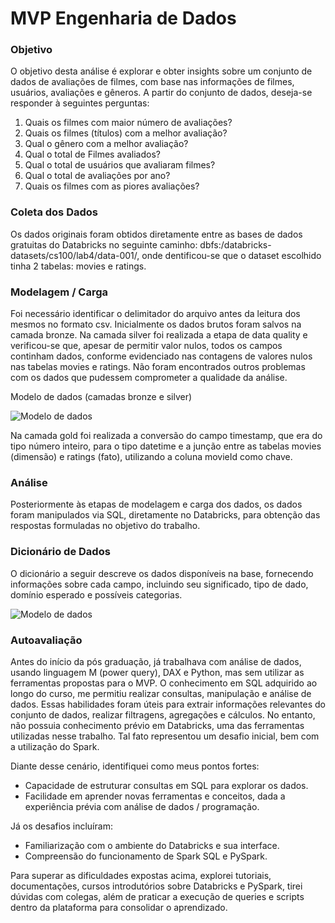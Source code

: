 # MVP Engenharia de Dados

### Objetivo
O objetivo desta análise é explorar e obter insights sobre um conjunto de dados de avaliações de filmes, com base nas informações de filmes, usuários, avaliações e gêneros. 
A partir do conjunto de dados, deseja-se responder à seguintes perguntas:
1. Quais os filmes com maior número de avaliações?
2. Quais os filmes (títulos) com a melhor avaliação?
3. Qual o gênero com a melhor avaliação?
4. Qual o total de Filmes avaliados?
5. Qual o total de usuários que avaliaram filmes?
6. Qual o total de avaliações por ano?
7.  Quais os filmes com as piores avaliações?

### Coleta dos Dados
Os dados originais foram obtidos diretamente entre as bases de dados gratuitas do Databricks no seguinte caminho: dbfs:/databricks-datasets/cs100/lab4/data-001/, onde dentificou-se que o dataset escolhido tinha 2 tabelas: movies e ratings.

### Modelagem / Carga
Foi necessário identificar o delimitador do arquivo antes da leitura dos mesmos no formato csv. Inicialmente os dados brutos foram salvos na camada bronze. Na camada silver foi realizada a etapa de data quality e verificou-se que, apesar de permitir valor nulos, todos os campos continham dados, conforme evidenciado nas contagens de valores nulos nas tabelas movies e ratings. Não foram encontrados outros problemas com os dados que pudessem comprometer a qualidade da análise. 

Modelo de dados (camadas bronze e silver)

![Modelo de dados](https://github.com/user-attachments/assets/33939785-ad83-42aa-8c9b-7ef357ee2523)


Na camada gold foi realizada a conversão do campo timestamp, que era do tipo número inteiro, para o tipo datetime e a junção entre as tabelas movies (dimensão) e ratings (fato), utilizando a coluna movieId como chave.

### Análise
Posteriormente às etapas de modelagem e carga dos dados, os dados foram manipulados via SQL, diretamente no Databricks, para obtenção das respostas formuladas no objetivo do trabalho.

### Dicionário de Dados
O dicionário a seguir descreve os dados disponíveis na base, fornecendo informações sobre cada campo, incluindo seu significado, tipo de dado, domínio esperado e possíveis categorias.

![Modelo de dados](https://github.com/user-attachments/assets/863d2353-2677-477d-9387-92306d01b604)


### Autoavaliação
Antes do início da pós graduação, já trabalhava com análise de dados, usando linguagem M (power query), DAX e Python, mas sem utilizar as ferramentas propostas para o MVP. 
O conhecimento em SQL adquirido ao longo do curso, me permitiu realizar consultas, manipulação e análise de dados. 
Essas habilidades foram úteis para extrair informações relevantes do conjunto de dados, realizar filtragens, agregações e cálculos.
No entanto, não possuia conhecimento prévio em Databricks, uma das ferramentas utilizadas nesse trabalho. Tal fato representou um desafio inicial, bem com a utilização do Spark.

Diante desse cenário, identifiquei como meus pontos fortes:
- Capacidade de estruturar consultas em SQL para explorar os dados.
- Facilidade em aprender novas ferramentas e conceitos, dada a experiência prévia com análise de dados / programação.

Já os desafios incluíram:
- Familiarização com o ambiente do Databricks e sua interface.
- Compreensão do funcionamento de Spark SQL e PySpark.

Para superar as dificuldades expostas acima, explorei tutoriais, documentações, cursos introdutórios sobre Databricks e PySpark, tirei dúvidas com colegas, além de praticar a execução de queries e scripts dentro da plataforma para consolidar o aprendizado.

